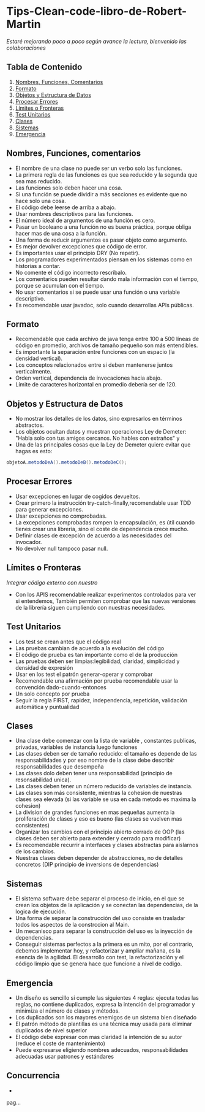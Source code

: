 # Tips-Clean-code-libro-de-Robert-Martin
 *Estaré mejorando poco a poco según avance la lectura, bienvenido las colaboraciones*
## Tabla de Contenido
  1. [Nombres, Funciones, Comentarios](#nombres-funciones-comentarios)
  1. [Formato](#formato)
  1. [Objetos y Estructura de Datos](#objetos-estructura-datos)
  1. [Procesar Errores](#procesar-errores)
  1. [Límites o Fronteras](#limites-fronteras)
  1. [Test Unitarios](#test-unitarios)
  1. [Clases](#clases)
  1. [Sistemas](#sistemas)
  1. [Emergencia](#emergencia)


## Nombres, Funciones, comentarios
  - El nombre de una clase no puede ser un verbo  solo las funciones. 
  - La primera regla de las funciones es que sea reducido y la segunda que sea mas reducido.
  - Las funciones solo deben hacer una cosa.
  - Si una función se puede dividir a más secciones es evidente que no hace solo una cosa.
  - El código debe leerse de arriba a abajo.
  - Usar nombres descriptivos para las funciones.
  - El número ideal de argumentos de una función es  cero.
  - Pasar un booleano a una función no es buena práctica, porque obliga hacer mas de una cosa a la función.
  - Una forma de reducir argumentos es pasar objeto como argumento.
  - Es mejor devolver excepciones que código de error.
  - Es importantes usar el principio DRY (No repetir).
  - Los programadores experimentados piensan en los sistemas como en historias a contar.
  - No comente el código incorrecto rescríbalo.
  - Los comentarios pueden resultar dando mala información con el tiempo, porque se acumulan con el tiempo.
  - No usar comentarios si se puede usar una función o una variable descriptivo.
  - Es recomendable usar javadoc, solo cuando desarrollas APIs públicas.
  
## Formato
  - Recomendable que cada archivo de java tenga entre 100 a 500 líneas de código en promedio, archivos de tamaño pequeño son más entendibles.
  - Es importante la separación entre funciones con un espacio (la densidad vertical).
  - Los conceptos relacionados entre si deben mantenerse juntos verticalmente.
  - Orden vertical, dependencia de invocaciones hacia abajo.
  - Límite de caracteres horizontal en promedio debería ser de 120.

## Objetos y Estructura de Datos
  - No mostrar los detalles de los datos, sino expresarlos en términos  abstractos.
  - Los objetos ocultan datos y muestran operaciones  Ley de Demeter: "Habla solo con tus amigos cercanos. No hables con extraños" y 
  - Una de las principales cosas que la Ley de Demeter quiere evitar que hagas es esto:
  
  ```java
  objetoA.metodoDeA().metodoDeB().metodoDeC();
  ```
  
## Procesar Errores
  - Usar excepciones  en lugar de cogidos devueltos.
  - Crear primero la instrucción try-catch-finally,recomendable usar TDD para generar excepciones.
  - Usar excepciones no comprobadas.
  - La excepciones comprobadas rompen la encapsulación, es útil cuando tienes crear una libreria, sino el coste de dependencia crece mucho.
  - Definir clases de excepción de acuerdo a las necesidades del invocador.
  - No devolver null tampoco pasar null.

## Límites o Fronteras
  *Integrar código externo con nuestro*
  - Con los APIS recomendable realizar experimentos controlados para ver si entendemos, También permiten comprobar que las nuevas versiones de la librería siguen cumpliendo con nuestras necesidades.

## Test Unitarios
  - Los test se crean antes que el código real
  - Las pruebas cambian de acuerdo a la evolución del código
  - El código de prueba es tan importante como el de la producción
  - Las pruebas deben ser limpias:legibilidad, claridad, simplicidad y densidad de expresión
  - Usar en los test el patrón  generar-operar y comprobar
  - Recomendable una afirmación por prueba  recomendable usar la convención dado-cuando-entonces
  - Un solo concepto por prueba
  - Seguir la regla FIRST, rapidez, independencia, repetición, validación automática y puntualidad

## Clases
  - Una clase debe comenzar con la lista de variable , constantes publicas, privadas, variables de instancia luego funciones
  - Las clases deben ser de tamaño reducido: el tamaño es depende de las responsabilidades y por eso nombre de la clase debe describir responsabilidades que desempeña
  - Las clases dolo deben tener una responsabilidad (principio de resonsabilidad unica).
  - Las clases deben tener un número reducido de variables de instancia.
  - Las clases son más consistente, mientras la cohesion de nuestras clases sea elevada (si las variable se usa en cada metodo es maxima la cohesion)
  - La division de grandes funciones en mas pequeñas aumenta la proliferación de clases y eso es bueno (las clases se vuelven mas consistentes)
  - Organizar los cambios con el principio abierto cerrado de OOP (las clases deben ser abierto para extender y cerrado para modificar)
  - Es recomendable recurrir a interfaces y clases abstractas para aislarnos de los cambios.
  - Nuestras clases deben depender de abstracciones, no de detalles concretos (DIP principio de inversions de dependencias)

## Sistemas  
  - El sistema software debe separar el proceso de inicio, en el que se crean los objetos de la aplicación y se conectan las dependencias, de la logica de ejecución.
  - Una forma de separar la construcción del uso consiste en trasladar todos los aspectos de la constrccion al Main.
  - Un mecanisco para separar la construcción del uso es la inyección de dependencias.
  - Conseguir sistemas perfectos a la primera es un mito, por el contrario, debemos implementar hoy, y refactorizar y ampliar mañana, es la esencia de la agilidad. El desarrollo con test, la refactorización y el código limpio que se genera hace que funcione a  nivel de codigo.

## Emergencia
 - Un diseño es sencillo si cumple las siguientes 4 reglas: ejecuta todas las reglas, no contiene duplicados, expresa la intención del programador y  minimiza el número de clases y métodos.
 - Los duplicados son los mayores enemigos de un sistema bien diseñado
 - El patrón método de plantillas es una técnica muy usada para eliminar duplicados de nivel superior
 - El código debe expresar con mas claridad la intención de su autor (reduce el coste de mantenimiento)
 - Puede expresarse  eligiendo nombres adecuados, responsabilidades adecuadas usar patrones y estándares

## Concurrencia

-
pag...


